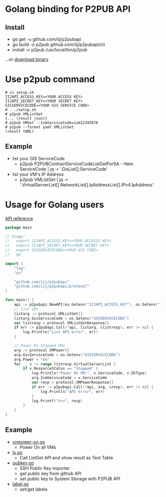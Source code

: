 # Golang binding for P2PUB API

## Install

- go get -u github.com/iij/p2pubapi
- go build -o p2pub github.com/iij/p2pubapi/cli
- install -c p2pub /usr/local/bin/p2pub

...or [download binary](https://github.com/iij/p2pubapi/releases)

# Use p2pub command

```
# vi setup.sh
IIJAPI_ACCESS_KEY=<YOUR ACCESS KEY>
IIJAPI_SECRET_KEY=<YOUR SECRET KEY>
GISSERVICECODE=<YOUR GIS SERVICE CODE>
# . ./setup.sh
# p2pub VMListGet
{... (result json)}
# p2pub VMGet --IvmServiceCode=ivm12345678
# p2pub --format yaml VMListGet
(result YAML)
```

## Example

- list your GIS ServiceCode
    - p2pub P2PUBContractServiceCodeListGetForSA --Item ServiceCode | jq -r '.GisList[].ServiceCode'
- list your VM's IP Address
    - p2pub VMListGet | jq -r '.VirtualServerList[].NetworkList[].IpAddressList[].IPv4.IpAddress'

# Usage for Golang users

[API reference](http://godoc.org/github.com/iij/p2pubapi)

```go
package main

// Usage:
//   export IIJAPI_ACCESS_KEY=<YOUR ACCESSS KEY>
//   export IIJAPI_SECRET_KEY=<YOUR SECRET KEY>
//   export GISSERVICECODE=<YOUR GIS CODE>
//   $0

import (
	"log"
	"os"

	"github.com/iij/p2pubapi"
	"github.com/iij/p2pubapi/protocol"
)

func main() {
	api := p2pubapi.NewAPI(os.Getenv("IIJAPI_ACCESS_KEY"), os.Getenv("IIJAPI_SECRET_KEY"))
	// list VMs
	listarg := protocol.VMListGet{}
	listarg.GisServiceCode = os.Getenv("GISSERVICECODE")
	var listresp = protocol.VMListGetResponse{}
	if err := p2pubapi.Call(*api, listarg, &listresp); err != nil {
		log.Println("List API error", err)
	}

	// Power On Stopped VMs
	arg := protocol.VMPower{}
	arg.GisServiceCode = os.Getenv("GISSERVICECODE")
	arg.Power = "On"
	for _, v := range listresp.VirtualServerList {
		if v.ResourceStatus == "Stopped" {
			log.Println("Power On VM:", v.ServiceCode, v.OSType)
			arg.IvmServiceCode = v.ServiceCode
			var resp = protocol.VMPowerResponse{}
			if err := p2pubapi.Call(*api, arg, &resp); err != nil {
				log.Println("API error", err)
			}
			log.Printf("%+v", resp)
		}
	}
}
```

## Example

- [vmpower-on.go](example/vmpower-on.go)
    - Power On all VMs
- [ls.go](example/ls.go)
    - Call ListGet API and show result as Text Table
- [pubkey.go](example/pubkey.go)
    - SSH Public Key importer
    - get public key from github API
    - set public key to System Storage with P2PUB API
- [label.go](example/label.go)
    - set/get labels
